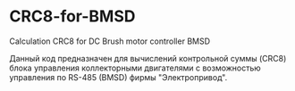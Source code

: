 # CRC8-for-BMSD
Calculation CRC8 for DC Brush motor controller BMSD

Данный код предназначен для вычислений контрольной суммы (CRC8) блока управления коллекторными двигателями с возможностью управления по RS-485 (BMSD) фирмы "Электропривод".
